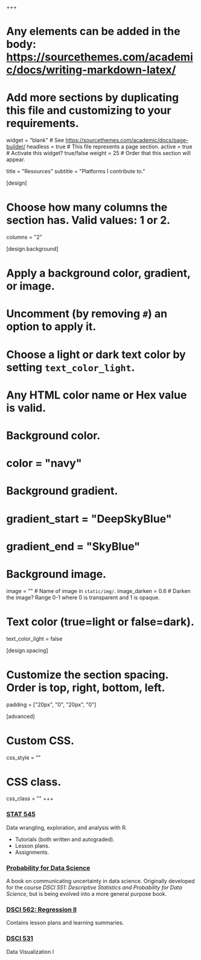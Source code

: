 +++
# Any elements can be added in the body: https://sourcethemes.com/academic/docs/writing-markdown-latex/
# Add more sections by duplicating this file and customizing to your requirements.

widget = "blank"  # See https://sourcethemes.com/academic/docs/page-builder/
headless = true  # This file represents a page section.
active = true  # Activate this widget? true/false
weight = 25  # Order that this section will appear.

title = "Resources"
subtitle = "Platforms I contribute to."

[design]
  # Choose how many columns the section has. Valid values: 1 or 2.
  columns = "2"

[design.background]
  # Apply a background color, gradient, or image.
  #   Uncomment (by removing `#`) an option to apply it.
  #   Choose a light or dark text color by setting `text_color_light`.
  #   Any HTML color name or Hex value is valid.

  # Background color.
  # color = "navy"
  
  # Background gradient.
  # gradient_start = "DeepSkyBlue"
  # gradient_end = "SkyBlue"
  
  # Background image.
  image = ""  # Name of image in `static/img/`.
  image_darken = 0.6  # Darken the image? Range 0-1 where 0 is transparent and 1 is opaque.

  # Text color (true=light or false=dark).
  text_color_light = false

[design.spacing]
  # Customize the section spacing. Order is top, right, bottom, left.
  padding = ["20px", "0", "20px", "0"]

[advanced]
 # Custom CSS. 
 css_style = ""
 
 # CSS class.
 css_class = ""
+++

### [STAT 545](https://stat545.stat.ubc.ca)

Data wrangling, exploration, and analysis with R.

- Tutorials (both written and autograded).
- Lesson plans.
- Assignments.

### [Probability for Data Science](https://ubc-mds.github.io/DSCI_551_stat-prob-dsci/lectures/)

A book on communicating uncertainty in data science. Originally developed for the course _DSCI 551: Descriptive Statistics and Probability for Data Science_, but is being evolved into a more general purpose book. 

### [DSCI 562: Regression II](https://ubc-mds.github.io/DSCI_562_regr-2/)

Contains lesson plans and learning summaries.

### [DSCI 531](https://ubc-mds.github.io/DSCI_531_viz-1/)

Data Visualization I